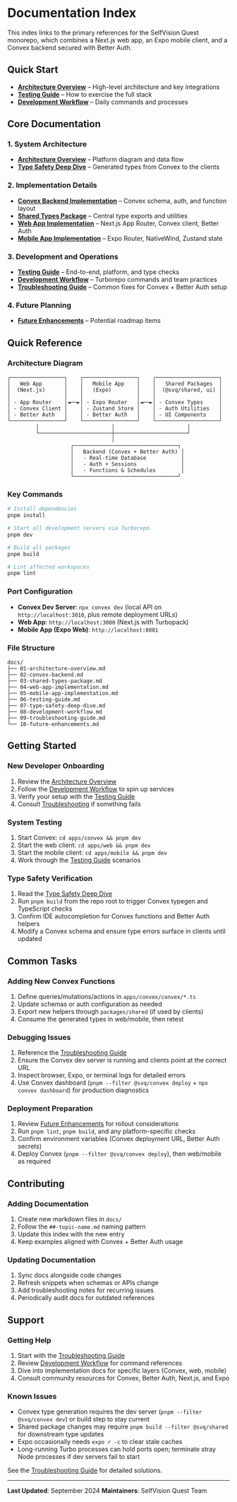 # Documentation Index

This index links to the primary references for the SelfVision Quest monorepo, which combines a Next.js web app, an Expo mobile client, and a Convex backend secured with Better Auth.

## Quick Start

- [**Architecture Overview**](./01-architecture-overview.md) – High-level architecture and key integrations
- [**Testing Guide**](./06-testing-guide.md) – How to exercise the full stack
- [**Development Workflow**](./08-development-workflow.md) – Daily commands and processes

## Core Documentation

### 1. System Architecture
- [**Architecture Overview**](./01-architecture-overview.md) – Platform diagram and data flow
- [**Type Safety Deep Dive**](./07-type-safety-deep-dive.md) – Generated types from Convex to the clients

### 2. Implementation Details
- [**Convex Backend Implementation**](./02-convex-backend.md) – Convex schema, auth, and function layout
- [**Shared Types Package**](./03-shared-types-package.md) – Central type exports and utilities
- [**Web App Implementation**](./04-web-app-implementation.md) – Next.js App Router, Convex client, Better Auth
- [**Mobile App Implementation**](./05-mobile-app-implementation.md) – Expo Router, NativeWind, Zustand state

### 3. Development and Operations
- [**Testing Guide**](./06-testing-guide.md) – End-to-end, platform, and type checks
- [**Development Workflow**](./08-development-workflow.md) – Turborepo commands and team practices
- [**Troubleshooting Guide**](./09-troubleshooting-guide.md) – Common fixes for Convex + Better Auth setup

### 4. Future Planning
- [**Future Enhancements**](./10-future-enhancements.md) – Potential roadmap items

## Quick Reference

### Architecture Diagram
```
┌─────────────────┐    ┌─────────────────┐    ┌────────────────────┐
│   Web App       │    │   Mobile App    │    │   Shared Packages  │
│  (Next.js)      │    │   (Expo)        │    │  (@svq/shared, ui) │
│                 │    │                 │    │                    │
│ - App Router    │◄──►│ - Expo Router   │◄──►│ - Convex Types     │
│ - Convex Client │    │ - Zustand Store │    │ - Auth Utilities   │
│ - Better Auth   │    │ - Better Auth   │    │ - UI Components    │
└─────────────────┘    └─────────────────┘    └────────────────────┘
         │                       │                       │
         └───────────────────────┼───────────────────────┘
                                 │
                    ┌─────────────────────────────────┐
                    │   Backend (Convex + Better Auth) │
                    │   - Real-time Database           │
                    │   - Auth + Sessions              │
                    │   - Functions & Schedules        │
                    └─────────────────────────────────┘
```

### Key Commands
```bash
# Install dependencies
pnpm install

# Start all development servers via Turborepo
pnpm dev

# Build all packages
pnpm build

# Lint affected workspaces
pnpm lint
```

### Port Configuration
- **Convex Dev Server**: `npx convex dev` (local API on `http://localhost:3010`, plus remote deployment URLs)
- **Web App**: `http://localhost:3000` (Next.js with Turbopack)
- **Mobile App (Expo Web)**: `http://localhost:8081`

### File Structure
```
docs/
├── 01-architecture-overview.md
├── 02-convex-backend.md
├── 03-shared-types-package.md
├── 04-web-app-implementation.md
├── 05-mobile-app-implementation.md
├── 06-testing-guide.md
├── 07-type-safety-deep-dive.md
├── 08-development-workflow.md
├── 09-troubleshooting-guide.md
└── 10-future-enhancements.md
```

## Getting Started

### New Developer Onboarding
1. Review the [Architecture Overview](./01-architecture-overview.md)
2. Follow the [Development Workflow](./08-development-workflow.md) to spin up services
3. Verify your setup with the [Testing Guide](./06-testing-guide.md)
4. Consult [Troubleshooting](./09-troubleshooting-guide.md) if something fails

### System Testing
1. Start Convex: `cd apps/convex && pnpm dev`
2. Start the web client: `cd apps/web && pnpm dev`
3. Start the mobile client: `cd apps/mobile && pnpm dev`
4. Work through the [Testing Guide](./06-testing-guide.md) scenarios

### Type Safety Verification
1. Read the [Type Safety Deep Dive](./07-type-safety-deep-dive.md)
2. Run `pnpm build` from the repo root to trigger Convex typegen and TypeScript checks
3. Confirm IDE autocompletion for Convex functions and Better Auth helpers
4. Modify a Convex schema and ensure type errors surface in clients until updated

## Common Tasks

### Adding New Convex Functions
1. Define queries/mutations/actions in `apps/convex/convex/*.ts`
2. Update schemas or auth configuration as needed
3. Export new helpers through `packages/shared` (if used by clients)
4. Consume the generated types in web/mobile, then retest

### Debugging Issues
1. Reference the [Troubleshooting Guide](./09-troubleshooting-guide.md)
2. Ensure the Convex dev server is running and clients point at the correct URL
3. Inspect browser, Expo, or terminal logs for detailed errors
4. Use Convex dashboard (`pnpm --filter @svq/convex deploy` + `npx convex dashboard`) for production diagnostics

### Deployment Preparation
1. Review [Future Enhancements](./10-future-enhancements.md) for rollout considerations
2. Run `pnpm lint`, `pnpm build`, and any platform-specific checks
3. Confirm environment variables (Convex deployment URL, Better Auth secrets)
4. Deploy Convex (`pnpm --filter @svq/convex deploy`), then web/mobile as required

## Contributing

### Adding Documentation
1. Create new markdown files in `docs/`
2. Follow the `##-topic-name.md` naming pattern
3. Update this index with the new entry
4. Keep examples aligned with Convex + Better Auth usage

### Updating Documentation
1. Sync docs alongside code changes
2. Refresh snippets when schemas or APIs change
3. Add troubleshooting notes for recurring issues
4. Periodically audit docs for outdated references

## Support

### Getting Help
1. Start with the [Troubleshooting Guide](./09-troubleshooting-guide.md)
2. Review [Development Workflow](./08-development-workflow.md) for command references
3. Dive into implementation docs for specific layers (Convex, web, mobile)
4. Consult community resources for Convex, Better Auth, Next.js, and Expo

### Known Issues
- Convex type generation requires the dev server (`pnpm --filter @svq/convex dev`) or build step to stay current
- Shared package changes may require `pnpm build --filter @svq/shared` for downstream type updates
- Expo occasionally needs `expo r -c` to clear stale caches
- Long-running Turbo processes can hold ports open; terminate stray Node processes if dev servers fail to start

See the [Troubleshooting Guide](./09-troubleshooting-guide.md) for detailed solutions.

---

**Last Updated**: September 2024
**Maintainers**: SelfVision Quest Team
